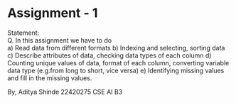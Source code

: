 # Assignment - 1
Statement:  
Q. In this assignment we have to do  
a) Read data from different formats 
b) Indexing and selecting, sorting data 
c) Describe attributes of data, checking data types of each column
d) Counting unique values of data, format of each column, converting variable data type (e.g.from long to short, vice versa)
e) Identifying missing values and fill in the missing values.

By,
Aditya Shinde
22420275
CSE AI B3
